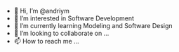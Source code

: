 - 👋 Hi, I’m @andriym
- 👀 I’m interested in Software Development
- 🌱 I’m currently learning Modeling and Software Design
- 💞️ I’m looking to collaborate on ...
- 📫 How to reach me ...

<!---
andriym/andriym is a ✨ special ✨ repository because its `README.md` (this file) appears on your GitHub profile.
You can click the Preview link to take a look at your changes.
--->
